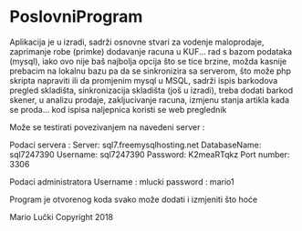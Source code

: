 # PoslovniProgram

Aplikacija je u izradi, sadrži osnovne stvari za vodenje maloprodaje, zaprimanje robe (primke) dodavanje racuna u KUF... 
rad s bazom podataka (mysql), iako ovo nije baš najbolja opcija što se tice brzine, možda kasnije prebacim na lokalnu bazu 
pa da se sinkronizira sa serverom, što može php skripta napraviti ili da promjenim mysql u MSQL, sadrži ispis barkodova
pregled skladišta, sinkronizacija skladišta (još u izradi), treba dodati barkod skener, u analizu prodaje, zakljucivanje racuna, 
izmjenu stanja artikla kada se proda... kod ispisa naljepnica koristi se web preglednik

Može se testirati povezivanjem na navedeni server :

Podaci servera : 
Server: sql7.freemysqlhosting.net
DatabaseName: sql7247390
Username: sql7247390
Password: K2meaRTqkz
Port number: 3306

Podaci administratora
Username : mlucki
password : mario1


Program je otvorenog koda svako može dodati i izmjeniti što hoće

Mario Lučki
Copyright 2018

